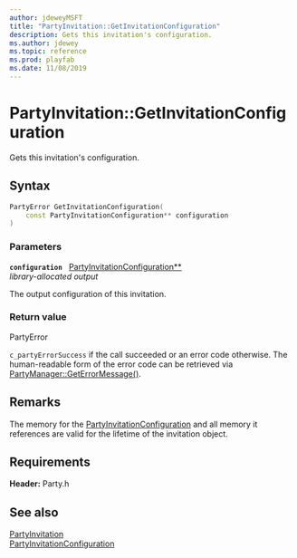 ```yaml
---
author: jdeweyMSFT
title: "PartyInvitation::GetInvitationConfiguration"
description: Gets this invitation's configuration.
ms.author: jdewey
ms.topic: reference
ms.prod: playfab
ms.date: 11/08/2019
---
```


# PartyInvitation::GetInvitationConfiguration  

Gets this invitation's configuration.  

## Syntax  
  
```cpp
PartyError GetInvitationConfiguration(  
    const PartyInvitationConfiguration** configuration  
)  
```  
  
### Parameters  
  
**`configuration`** &nbsp; [PartyInvitationConfiguration**](../../../structs/partyinvitationconfiguration.md)  
*library-allocated output*  
  
The output configuration of this invitation.  
  
  
### Return value  
PartyError
  
```c_partyErrorSuccess``` if the call succeeded or an error code otherwise. The human-readable form of the error code can be retrieved via [PartyManager::GetErrorMessage()](../../PartyManager/methods/partymanager_geterrormessage.md).
  
## Remarks  
  
The memory for the [PartyInvitationConfiguration](../../../structs/partyinvitationconfiguration.md) and all memory it references are valid for the lifetime of the invitation object.
  
## Requirements  
  
**Header:** Party.h
  
## See also  
[PartyInvitation](../partyinvitation.md)  
[PartyInvitationConfiguration](../../../structs/partyinvitationconfiguration.md)
  
  
